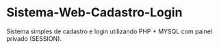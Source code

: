# Sistema-Web-Cadastro-Login
Sistema simples de cadastro e login utilizando PHP + MYSQL com painel privado (SESSION).
